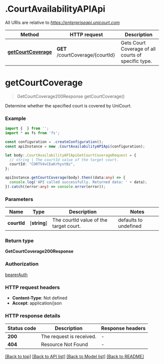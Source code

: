 # .CourtAvailabilityAPIApi

All URIs are relative to *https://enterpriseapi.unicourt.com*

Method | HTTP request | Description
------------- | ------------- | -------------
[**getCourtCoverage**](CourtAvailabilityAPIApi.md#getCourtCoverage) | **GET** /courtCoverage/{courtId} | Gets Court Coverage of all courts of specific type.


# **getCourtCoverage**
> GetCourtCoverage200Response getCourtCoverage()

Determine whether the specified court is covered by UniCourt.

### Example


```typescript
import {  } from '';
import * as fs from 'fs';

const configuration = .createConfiguration();
const apiInstance = new .CourtAvailabilityAPIApi(configuration);

let body:.CourtAvailabilityAPIApiGetCourtCoverageRequest = {
  // string | The courtId value of the target court.
  courtId: "CORTV4vCEaKrhystBz",
};

apiInstance.getCourtCoverage(body).then((data:any) => {
  console.log('API called successfully. Returned data: ' + data);
}).catch((error:any) => console.error(error));
```


### Parameters

Name | Type | Description  | Notes
------------- | ------------- | ------------- | -------------
 **courtId** | [**string**] | The courtId value of the target court. | defaults to undefined


### Return type

**GetCourtCoverage200Response**

### Authorization

[bearerAuth](README.md#bearerAuth)

### HTTP request headers

 - **Content-Type**: Not defined
 - **Accept**: application/json


### HTTP response details
| Status code | Description | Response headers |
|-------------|-------------|------------------|
**200** | The request is received. |  -  |
**404** | Resource Not Found |  -  |

[[Back to top]](#) [[Back to API list]](README.md#documentation-for-api-endpoints) [[Back to Model list]](README.md#documentation-for-models) [[Back to README]](README.md)



